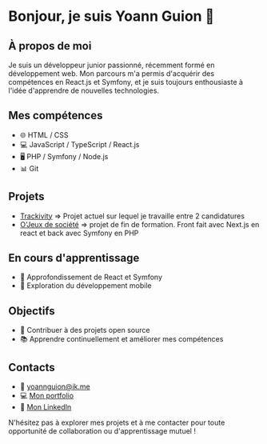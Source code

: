 # Bonjour, je suis Yoann Guion 👋

## À propos de moi
Je suis un développeur junior passionné, récemment formé en développement web. Mon parcours m'a permis d'acquérir des compétences en React.js et Symfony, et je suis toujours enthousiaste à l'idée d'apprendre de nouvelles technologies.

## Mes compétences
- 🌐 HTML / CSS
- 💻 JavaScript / TypeScript / React.js
- 🖥️ PHP / Symfony / Node.js
- 📊 Git

## Projets
- [Trackivity](https://trackivity.vercel.app/fr) => Projet actuel sur lequel je travaille entre 2 candidatures
- [O'Jeux de société](https://ojeuxdesociete.fr/) => projet de fin de formation. Front fait avec Next.js en react et back avec Symfony en PHP

## En cours d'apprentissage
- 🚀 Approfondissement de React et Symfony
- 📱 Exploration du développement mobile

## Objectifs
- 🎯 Contribuer à des projets open source
- 📚 Apprendre continuellement et améliorer mes compétences

## Contacts
- 📧 yoannguion@ik.me
- 💻 [Mon portfolio](yoannguion.com)
- 🔗 [Mon LinkedIn](https://www.linkedin.com/in/yoann-guion)

N'hésitez pas à explorer mes projets et à me contacter pour toute opportunité de collaboration ou d'apprentissage mutuel !

